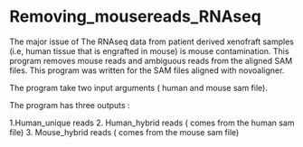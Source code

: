 # Removing_mousereads_RNAseq
The major issue of The RNAseq data  from patient derived xenofraft samples (i.e, human tissue that is engrafted in mouse) is mouse contamination.   This program removes  mouse reads and ambiguous reads  from the aligned SAM files. This program was written for the SAM files aligned with novoaligner.

The program take two input arguments ( human and mouse sam file).

The program has three outputs :

1.Human_unique reads
2. Human_hybrid reads ( comes from the human sam file)
3. Mouse_hybrid reads ( comes from the mouse sam file)




